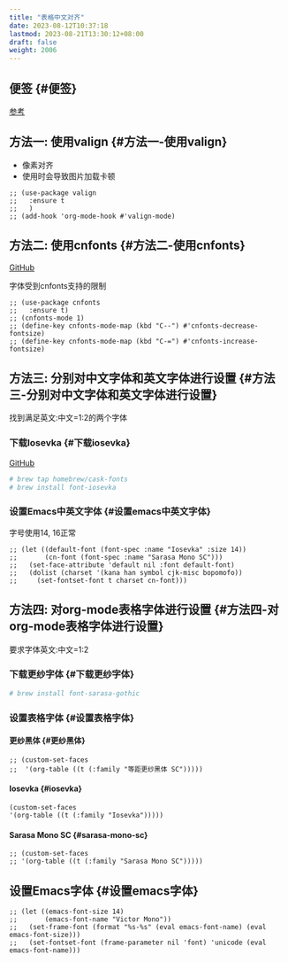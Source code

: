 ```yaml
---
title: "表格中文对齐"
date: 2023-08-12T10:37:18
lastmod: 2023-08-21T13:30:12+08:00
draft: false
weight: 2006
---
```


## 便签 {#便签}

[参考](https://q3yi.me/post/5_set_different_font_family_for_sc_in_emacs/) <br/>


## 方法一: 使用valign {#方法一-使用valign}

-   像素对齐 <br/>
-   使用时会导致图片加载卡顿 <br/>

<!--listend-->

```elisp
;; (use-package valign
;;   :ensure t
;;   )
;; (add-hook 'org-mode-hook #'valign-mode)
```


## 方法二: 使用cnfonts {#方法二-使用cnfonts}

[GitHub](https://github.com/tumashu/cnfonts) <br/>

字体受到cnfonts支持的限制 <br/>

```elisp
;; (use-package cnfonts
;;   :ensure t)
;; (cnfonts-mode 1)
;; (define-key cnfonts-mode-map (kbd "C--") #'cnfonts-decrease-fontsize)
;; (define-key cnfonts-mode-map (kbd "C-=") #'cnfonts-increase-fontsize)
```


## 方法三: 分别对中文字体和英文字体进行设置 {#方法三-分别对中文字体和英文字体进行设置}

找到满足英文:中文=1:2的两个字体 <br/>


### 下载Iosevka {#下载iosevka}

[GitHub](https://github.com/be5invis/Iosevka) <br/>

```bash
# brew tap homebrew/cask-fonts
# brew install font-iosevka
```


### 设置Emacs中英文字体 {#设置emacs中英文字体}

字号使用14, 16正常 <br/>

```elisp
;; (let ((default-font (font-spec :name "Iosevka" :size 14))
;;       (cn-font (font-spec :name "Sarasa Mono SC")))
;;   (set-face-attribute 'default nil :font default-font)
;;   (dolist (charset '(kana han symbol cjk-misc bopomofo))
;;     (set-fontset-font t charset cn-font)))
```


## 方法四: 对org-mode表格字体进行设置 {#方法四-对org-mode表格字体进行设置}

要求字体英文:中文=1:2 <br/>


### 下载更纱字体 {#下载更纱字体}

```bash
# brew install font-sarasa-gothic
```


### 设置表格字体 {#设置表格字体}


#### 更纱黑体 {#更纱黑体}

```elisp
;; (custom-set-faces
;;  '(org-table ((t (:family "等距更纱黑体 SC")))))
```


#### Iosevka {#iosevka}

```elisp
(custom-set-faces
'(org-table ((t (:family "Iosevka")))))
```


#### Sarasa Mono SC {#sarasa-mono-sc}

```elisp
;; (custom-set-faces
;; '(org-table ((t (:family "Sarasa Mono SC")))))
```


## 设置Emacs字体 {#设置emacs字体}

```elisp
;; (let ((emacs-font-size 14)
;;       (emacs-font-name "Victor Mono"))
;;   (set-frame-font (format "%s-%s" (eval emacs-font-name) (eval emacs-font-size)))
;;   (set-fontset-font (frame-parameter nil 'font) 'unicode (eval emacs-font-name)))
```

